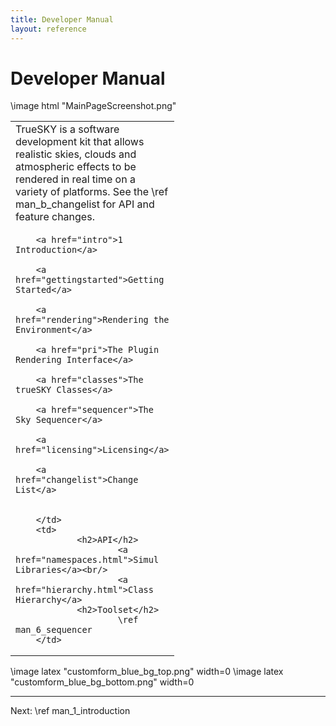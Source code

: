 ```yaml
---
title: Developer Manual
layout: reference
---
```

Developer Manual
===
\image html "MainPageScreenshot.png"

<table class="nice" width="100%">
<tr valign="top">
<td style="width:auto" colspan="2">
TrueSKY is a software development kit that allows realistic skies, clouds and atmospheric effects to be rendered in real time on a variety of platforms.
See the \ref man_b_changelist for API and feature changes.


</td>
</tr>
<tr valign="top" rowspan="2">
        <td style="width:200px">

        <a href="intro">1 Introduction</a>

        <a href="gettingstarted">Getting Started</a>

        <a href="rendering">Rendering the Environment</a>

        <a href="pri">The Plugin Rendering Interface</a>

        <a href="classes">The trueSKY Classes</a>

        <a href="sequencer">The Sky Sequencer</a>

        <a href="licensing">Licensing</a>
        
        <a href="changelist">Change List</a>
        
        
        </td>
        <td>
                <h2>API</h2>
                        <a href="namespaces.html">Simul Libraries</a><br/>
                        <a href="hierarchy.html">Class Hierarchy</a>
                <h2>Toolset</h2>
                        \ref man_6_sequencer
        </td>
</tr>
</table>

\image latex "customform_blue_bg_top.png" width=0
\image latex "customform_blue_bg_bottom.png" width=0

<hr size="1">
Next: \ref man_1_introduction
